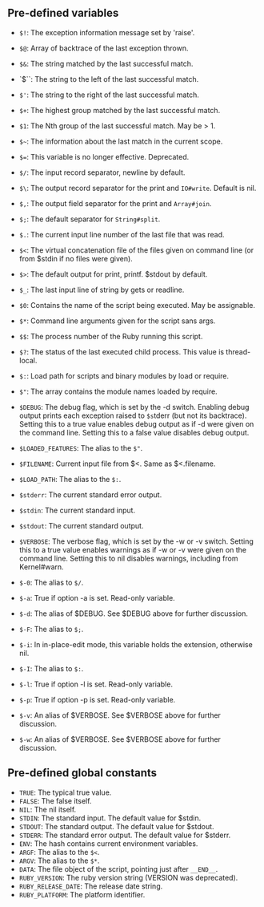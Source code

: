 ## Pre-defined variables

* `$!`: The exception information message set by 'raise'.
* `$@`: Array of backtrace of the last exception thrown.
* `$&`: The string matched by the last successful match.
* `$``: The string to the left  of the last successful match.
* `$'`: The string to the right of the last successful match.
* `$+`: The highest group matched by the last successful match.
* `$1`: The Nth group of the last successful match. May be > 1.
* `$~`: The information about the last match in the current scope.
* `$=`: This variable is no longer effective. Deprecated.
* `$/`: The input record separator, newline by default.
* `$\`: The output record separator for the print and `IO#write`. Default is nil.
* `$,`: The output field separator for the print and `Array#join`.
* `$;`: The default separator for `String#split`.
* `$.`: The current input line number of the last file that was read.
* `$<`: The virtual concatenation file of the files given on command line (or from
    $stdin if no files were given).

* `$>`: The default output for print, printf. $stdout by default.
* `$_`: The last input line of string by gets or readline.
* `$0`: Contains the name of the script being executed. May be assignable.
* `$*`: Command line arguments given for the script sans args.
* `$$`: The process number of the Ruby running this script.
* `$?`: The status of the last executed child process.  This value is
    thread-local.

* `$:`: Load path for scripts and binary modules by load or require.
* `$"`: The array contains the module names loaded by require.
* `$DEBUG`: The debug flag, which is set by the -d switch.  Enabling debug output
    prints each exception raised to `$s`tderr (but not its backtrace).  Setting
    this to a true value enables debug output as if -d were given on the
    command line.  Setting this to a false value disables debug output.

* `$LOADED_FEATURES`: The alias to the `$"`.
* `$FILENAME`: Current input file from $<. Same as $<.filename.
* `$LOAD_PATH`: The alias to the `$:`.
* `$stderr`: The current standard error output.
* `$stdin`: The current standard input.
* `$stdout`: The current standard output.
* `$VERBOSE`: The verbose flag, which is set by the -w or -v switch.  Setting this to a
    true value enables warnings as if -w or -v were given on the command line.
     Setting this to nil disables warnings, including from Kernel#warn.

* `$-0`: The alias to `$/`.
* `$-a`: True if option -a is set. Read-only variable.
* `$-d`: The alias of $DEBUG.  See $DEBUG above for further discussion.
* `$-F`: The alias to `$;`.
* `$-i`: In in-place-edit mode, this variable holds the extension, otherwise nil.
* `$-I`: The alias to `$:`.
* `$-l`: True if option -l is set. Read-only variable.
* `$-p`: True if option -p is set. Read-only variable.
* `$-v`: An alias of $VERBOSE.  See $VERBOSE above for further discussion.
* `$-w`: An alias of $VERBOSE.  See $VERBOSE above for further discussion.


## Pre-defined global constants

* `TRUE`: The typical true value.
* `FALSE`: The false itself.
* `NIL`: The nil itself.
* `STDIN`: The standard input. The default value for $stdin.
* `STDOUT`: The standard output. The default value for $stdout.
* `STDERR`: The standard error output. The default value for $stderr.
* `ENV`: The hash contains current environment variables.
* `ARGF`: The alias to the `$<`.
* `ARGV`: The alias to the `$*`.
* `DATA`: The file object of the script, pointing just after `__END__`.
* `RUBY_VERSION`: The ruby version string (VERSION was deprecated).
* `RUBY_RELEASE_DATE`: The release date string.
* `RUBY_PLATFORM`: The platform identifier.